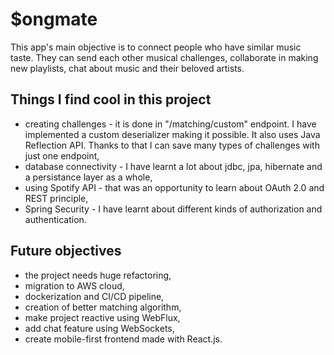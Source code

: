 # $ongmate 

This app's main objective is to connect people who have similar music taste. They can send each other musical challenges, collaborate in making new playlists, chat about music and their beloved artists.


## Things I find cool in this project
- creating challenges - it is done in "/matching/custom" endpoint. I have implemented a custom deserializer making it possible. It also uses Java Reflection API. Thanks to that I can save many types of challenges with just one endpoint,
- database connectivity - I have learnt a lot about jdbc, jpa, hibernate and a persistance layer as a whole,
- using Spotify API - that was an opportunity to learn about OAuth 2.0 and REST principle,
- Spring Security - I have learnt about different kinds of authorization and authentication.

## Future objectives
- the project needs huge refactoring,
- migration to AWS cloud,
- dockerization and CI/CD pipeline,
- creation of better matching algorithm,
- make project reactive using WebFlux,
- add chat feature using WebSockets,
- create mobile-first frontend made with React.js.
